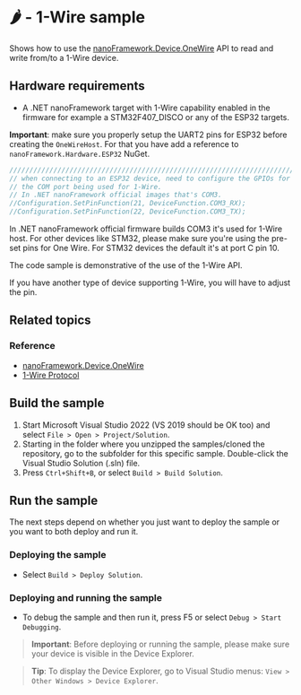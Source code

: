 # 🌶️ - 1-Wire sample

Shows how to use the [nanoFramework.Device.OneWire](http://docs.nanoframework.net/api/nanoFramework.Device.OneWire.html) API to read and write from/to a 1-Wire device.

## Hardware requirements

- A .NET nanoFramework target with 1-Wire capability enabled in the firmware for example a STM32F407_DISCO or any of the ESP32 targets.

**Important**: make sure you properly setup the UART2 pins for ESP32 before creating the `OneWireHost`. For that you have add a reference to `nanoFramework.Hardware.ESP32` NuGet.

```csharp
///////////////////////////////////////////////////////////////////////////
// when connecting to an ESP32 device, need to configure the GPIOs for
// the COM port being used for 1-Wire.
// In .NET nanoFramework official images that's COM3.
//Configuration.SetPinFunction(21, DeviceFunction.COM3_RX);
//Configuration.SetPinFunction(22, DeviceFunction.COM3_TX);
```

In .NET nanoFramework official firmware builds COM3 it's used for 1-Wire host.
For other devices like STM32, please make sure you're using the pre-set pins for One Wire. For STM32 devices the default it's at port C pin 10.

The code sample is demonstrative of the use of the 1-Wire API.

If you have another type of device supporting 1-Wire, you will have to adjust the pin.

## Related topics

### Reference

- [nanoFramework.Device.OneWire](http://docs.nanoframework.net/api/nanoFramework.Device.OneWire.html)
- [1-Wire Protocol](https://en.wikipedia.org/wiki/1-Wire)

## Build the sample

1. Start Microsoft Visual Studio 2022 (VS 2019 should be OK too) and select `File > Open > Project/Solution`.
1. Starting in the folder where you unzipped the samples/cloned the repository, go to the subfolder for this specific sample. Double-click the Visual Studio Solution (.sln) file.
1. Press `Ctrl+Shift+B`, or select `Build > Build Solution`.

## Run the sample

The next steps depend on whether you just want to deploy the sample or you want to both deploy and run it.

### Deploying the sample

- Select `Build > Deploy Solution`.

### Deploying and running the sample

- To debug the sample and then run it, press F5 or select `Debug > Start Debugging`.

> **Important**: Before deploying or running the sample, please make sure your device is visible in the Device Explorer.

> **Tip**: To display the Device Explorer, go to Visual Studio menus: `View > Other Windows > Device Explorer`.
